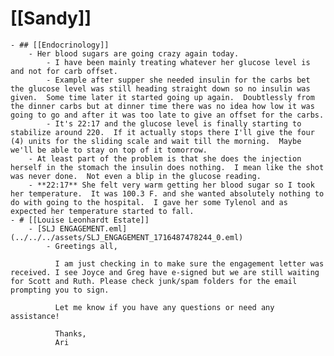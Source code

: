 # [[Sandy]]
	- ## [[Endocrinology]]
		- Her blood sugars are going crazy again today.
			- I have been mainly treating whatever her glucose level is and not for carb offset.
			- Example after supper she needed insulin for the carbs bet the glucose level was still heading straight down so no insulin was given.  Some time later it started going up again.  Doubtlessly from the dinner carbs but at dinner time there was no idea how low it was going to go and after it was too late to give an offset for the carbs.
			- It's 22:17 and the glucose level is finally starting to stabilize around 220.  If it actually stops there I'll give the four (4) units for the sliding scale and wait till the morning.  Maybe we'll be able to stay on top of it tomorrow.
		- At least part of the problem is that she does the injection herself in the stomach the insulin does nothing.  I mean like the shot was never done.  Not even a blip in the glucose reading.
		- **22:17** She felt very warm getting her blood sugar so I took her temperature.  It was 100.3 F. and she wanted absolutely nothing to do with going to the hospital.  I gave her some Tylenol and as expected her temperature started to fall.
	- # [[Louise Leonhardt Estate]]
		- [SLJ ENGAGEMENT.eml](../../../assets/SLJ_ENGAGEMENT_1716487478244_0.eml)
			- Greetings all,
			  
			  I am just checking in to make sure the engagement letter was received. I see Joyce and Greg have e-signed but we are still waiting for Scott and Ruth. Please check junk/spam folders for the email prompting you to sign.
			  
			  Let me know if you have any questions or need any assistance!
			  
			  Thanks,
			  Ari